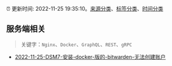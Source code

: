 :alarm_clock: 更新时间: 2022-11-25 19:35:10。[来源分类](../README.md)、[标签分类](../TAGS.md)、[时间分类](../TIMELINE.md)

## 服务端相关


> 关键字：`Nginx`、`Docker`、`GraphQL`、`REST`、`gRPC`



- [2022-11-25-DSM7-安装-docker-版的-bitwarden-无法创建账户](https://www.v2ex.com/t/897997) 